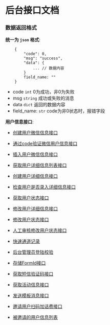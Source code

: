 # 后台接口文档

### 数据返回格式

**统一为 `json` 格式**:
```
    {
        "code": 0,
        "msg": "success",
        "data": {
            ... // 数据内容
        }
        field_name: ""
    }
```
- code `int` 0为成功，非0为失败
- msg `string` 成功或失败的消息
- data `dict` 返回的数据内容
- field_name: `str`  code为非0状态时，报错字段


**用户信息接口**:
- [创建用户微信信息接口](docs/create_user_info.md)
- [通过code验证微信用户信息接口](docs/code_auth.md)
- [插入用户微信信息接口](docs/check_account.md)
- [获取用户详细信息列表接口](docs/get_detail_user_info_list.md)
- [创建用户详细信息接口](docs/create_detail_user_info.md)
- [检查用户是否录入详细信息接口](docs/check_detail_user_info.md)
- [获取用户状态接口](docs/get_detail_user_status.md)


- [修改用户详细信息接口](docs/update_detail_user_info.md)
- [修改用户状态接口](docs/update_detail_user_status.md)
- [人工审核修改用户状态接口](docs/manmade_update_detail_user_status.md)
- [快速通道记录](docs/quick_pass_record.md)
- [后台管理员登陆校验](docs/backend_user_login.md)


- [存储FormId接口](docs/take_formid.md)
- [获取短信验证码接口](docs/message_code.md)
- [获取活动信息接口](docs/get_activity_info.md)
- [发送模板消息接口](docs/send_template_message.md)
- [邀请用户扫码加话费接口](docs/add_charges.md)
- [被邀请的用户信息列表](docs/invitee_info_list.md)

